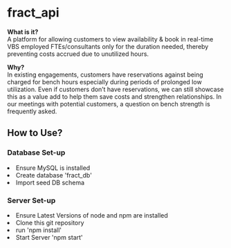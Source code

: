 # fract_api

<b>What is it?</b></br>
A platform for allowing customers to view availability & book in real-time VBS employed FTEs/consultants only for the duration needed, thereby preventing costs accrued due to unutilized hours.

<b>Why?</b></br>
In existing engagements, customers have reservations against being charged for bench hours especially during periods of prolonged low utilization.
Even if customers don’t have reservations, we can still showcase this as a value add to help them save costs and strengthen relationships.
In our meetings with potential customers, a question on bench strength is frequently asked.

<div>
<h2>How to Use?</h2>
<div>
<h3> Database Set-up </h3>
<li>Ensure MySQL is installed </li>
<li>Create database 'fract_db' </li>
<li>Import seed DB schema</li>
</div>

<div>
<h3>Server Set-up </h3>
<li>Ensure Latest Versions of node and npm are installed </li>
<li>Clone this git repository</li>
<li>run 'npm install'</li>
<li> Start Server 'npm start'</li>
</div>
</div>
